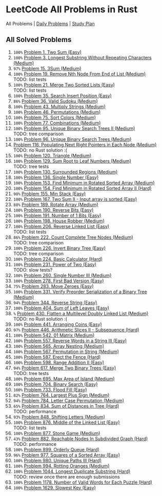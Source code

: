 LeetCode All Problems in Rust
=============================

All Problems | [Daily Problems](DAILY.md) | [Study Plan](STUDY_PLAN.md)

All Solved Problems
-------------------

1. `100%` [Problem 1. Two Sum (Easy)](problem_0001/)
2. `100%` [Problem 3. Longest Substring Without Repeating Characters (Medium)](problem_0003/)
3. `97%` [Problem 15. 3Sum (Medium)](problem_0015/)
4. `100%` [Problem 19. Remove Nth Node From End of List (Medium)](problem_0019/) \
    TODO: list tests
5. `100%` [Problem 21. Merge Two Sorted Lists (Easy)](problem_0021/) \
    TODO: list tests
6. `100%` [Problem 35. Search Insert Position (Easy)](problem_0035/)
7. `86%` [Problem 36. Valid Sudoku (Medium)](problem_0036/)
8. `100%` [Problem 43. Multiply Strings (Medium)](problem_0043/)
9. `100%` [Problem 46. Permutations (Medium)](problem_0046/)
10. `100%` [Problem 75. Sort Colors (Medium)](problem_0075/)
11. `100%` [Problem 77. Combinations (Medium)](problem_0077/)
12. `100%` [Problem 95. Unique Binary Search Trees II (Medium)](problem_0095/) \
    TODO: tree comparison
13. `100%` [Problem 96. Unique Binary Search Trees (Medium)](problem_0096/)
14. [Problem 116. Populating Next Right Pointers in Each Node (Medium)](problem_0116/) \
    TODO: no Rust solution :(
15. `100%` [Problem 120. Triangle (Medium)](problem_0120/)
16. `100%` [Problem 129. Sum Root to Leaf Numbers (Medium)](problem_0129/) \
    TODO: tree tests
17. `100%` [Problem 130. Surrounded Regions (Medium)](problem_0130/)
18. `100%` [Problem 136. Single Number (Easy)](problem_0136/)
19. `100%` [Problem 153. Find Minimum in Rotated Sorted Array (Medium)](problem_0153/)
20. `100%` [Problem 154. Find Minimum in Rotated Sorted Array II (Hard)](problem_0154/)
21. `98%` [Problem 155. Min Stack (Easy)](problem_0155/)
22. `100%` [Problem 167. Two Sum II - Input array is sorted (Easy)](problem_0167/)
23. `88%` [Problem 189. Rotate Array (Medium)](problem_0189/)
24. `100%` [Problem 190. Reverse Bits (Easy)](problem_0190/)
25. `100%` [Problem 191. Number of 1 Bits (Easy)](problem_0191/)
26. `100%` [Problem 198. House Robber (Medium)](problem_0198/)
27. `100%` [Problem 206. Reverse Linked List (Easy)](problem_0206/) \
    TODO: list tests
28. `86%` [Problem 222. Count Complete Tree Nodes (Medium)](problem_0222/) \
    TODO: tree comparison
29. `100%` [Problem 226. Invert Binary Tree (Easy)](problem_0226/) \
    TODO: tree comparison
30. `100%` [Problem 224. Basic Calculator (Hard)](problem_0224/)
31. `100%` [Problem 231. Power of Two (Easy)](problem_0231/) \
    TODO: slow tests?
32. `100%` [Problem 260. Single Number III (Medium)](problem_0260/)
33. `100%` [Problem 278. First Bad Version (Easy)](problem_0278/)
34. `75%` [Problem 283. Move Zeroes (Easy)](problem_0283/)
35. `100%` [Problem 331. Verify Preorder Serialization of a Binary Tree (Medium)](problem_0331/)
36. `94%` [Problem 344. Reverse String (Easy)](problem_0344/)
37. `100%` [Problem 404. Sum of Left Leaves (Easy)](problem_0404/)
38. `%` [Problem 430. Flatten a Multilevel Doubly Linked List (Medium)](problem_0430/) \
    TODO: no Rust solution :(
39. `100%` [Problem 441. Arranging Coins (Easy)](problem_0441/)
40. `97%` [Problem 446. Arithmetic Slices II - Subsequence (Hard)](problem_0446/)
41. `100%` [Problem 542. 01 Matrix (Medium)](problem_0542/)
42. `100%` [Problem 557. Reverse Words in a String III (Easy)](problem_0557/)
43. `100%` [Problem 565. Array Nesting (Medium)](problem_0565/)
44. `100%` [Problem 567. Permutation in String (Medium)](problem_0567/)
45. `100%` [Problem 587. Erect the Fence (Hard)](problem_0587/)
46. `100%` [Problem 598. Range Addition II (Easy)](problem_0598/)
47. `94%` [Problem 617. Merge Two Binary Trees (Easy)](problem_0617/) \
    TODO: tree tests
48. `100%` [Problem 695. Max Area of Island (Medium)](problem_0695/)
49. `100%` [Problem 704. Binary Search (Easy)](problem_0704/)
50. `100%` [Problem 733. Flood Fill (Easy)](problem_0733/)
51. `82%` [Problem 764. Largest Plus Sign (Medium)](problem_0764/)
52. `94%` [Problem 784. Letter Case Permutation (Medium)](problem_0784/)
53. `65%` [Problem 834. Sum of Distances in Tree (Hard)](problem_0834/) \
    TODO: performance
54. `93%` [Problem 848. Shifting Letters (Medium)](problem_0848/)
55. `100%` [Problem 876. Middle of the Linked List (Easy)](problem_0876/) \
    TODO: list tests
56. `100%` [Problem 877. Stone Game (Medium)](problem_0877/)
57. `43%` [Problem 882. Reachable Nodes In Subdivided Graph (Hard)](problem_0882/) \
    TODO: performance
58. `100%` [Problem 899. Orderly Queue (Hard)](problem_0899/)
59. `96%` [Problem 977. Squares of a Sorted Array (Easy)](problem_0977/)
60. `100%` [Problem 980. Unique Paths III (Hard)](problem_0980/)
61. `100%` [Problem 994. Rotting Oranges (Medium)](problem_0994/)
62. `100%` [Problem 1044. Longest Duplicate Substring (Hard)](problem_1044/) \
    TODO: review once there are enough submissions
63. `100%` [Problem 1178. Number of Valid Words for Each Puzzle (Hard)](problem_1178/)
64. `100%` [Problem 1629. Slowest Key (Easy)](problem_1629/)
